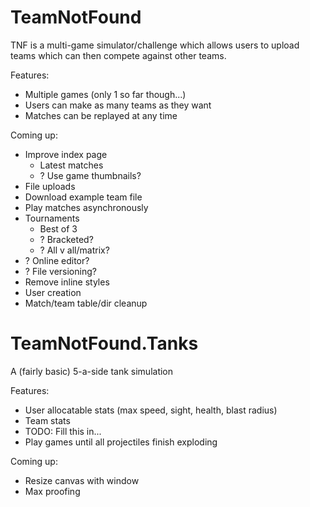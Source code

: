 TeamNotFound
============

TNF is a multi-game simulator/challenge which allows users to upload teams which
can then compete against other teams.

Features:
  * Multiple games (only 1 so far though...)
  * Users can make as many teams as they want
  * Matches can be replayed at any time

Coming up:
  * Improve index page
    * Latest matches
    * ? Use game thumbnails?
  * File uploads
  * Download example team file
  * Play matches asynchronously
  * Tournaments
    * Best of 3
    * ? Bracketed?
    * ? All v all/matrix?
  * ? Online editor?
  * ? File versioning?
  * Remove inline styles
  * User creation
  * Match/team table/dir cleanup

TeamNotFound.Tanks
==================

A (fairly basic) 5-a-side tank simulation

Features:
  * User allocatable stats (max speed, sight, health, blast radius)
  * Team stats
  * TODO: Fill this in...
  * Play games until all projectiles finish exploding

Coming up:
  * Resize canvas with window
  * Max proofing
